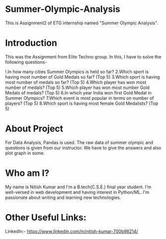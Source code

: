 # Summer-Olympic-Analysis
This is Assignment2 of ETG internship named "Summer Olympic Analysis".


# Introduction
This was the Assignment from Elite Techno group. In this, I have to solve the following questions-

!.In how many cities Summer Olympics is held so far?
2.Which sport is having most number of Gold Medals so far? (Top 5)
3.Which sport is having most number of medals so far? (Top 5)
4.Which player has won most number of medals? (Top 5)
5.Which player has won most number Gold Medals of medals? (Top 5)
6.In which year India won first Gold Medal in Summer Olympics?
7.Which event is most popular in terms on number of players? (Top 5)
8.Which sport is having most female Gold Medalists? (Top 5)


# About Project
For Data Analysis, Pandas is used. The raw data of summer olympic and questions is given from our instructor. We have to give the answers and also plot graph in some.


# Who am I?
My name is Nitish Kumar and I'm a B.tech(C.S.E.) final year student. I'm well-versed in web development and having interest in Python/ML. I'm passionate about writing and learning new technologies. 

# Other Useful Links:
LinkedIn:- https://www.linkedin.com/in/nitish-kumar-700b98214/
